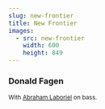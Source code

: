```yaml
---
slug: new-frontier
title: New Frontier
images:
  - src: new-frontier
    width: 600
    height: 849
---
```

### Donald Fagen

<div data-player="IFIeJz_0TE8"></div>

<small>With [Abraham Laboriel](https://wikipedia.org/wiki/Abraham_Laboriel "Abraham Laboriel on Wikipedia") on bass.</small>
